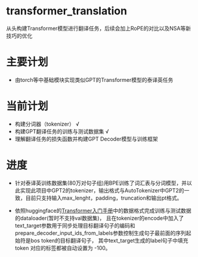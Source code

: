 # transformer_translation
从头构建Transformer模型进行翻译任务，后续会加上RoPE的对比以及NSA等新技巧的优化

# 主要计划
* 由torch等中基础模块实现类似GPT的Transformer模型的泰译英任务

# 当前计划
* 构建分词器（tokenizer） √ 
* 构建GPT翻译任务的训练与测试数据集 √
* 理解翻译任务的损失函数并构建GPT Decoder模型与训练框架

# 进度
* 针对泰译英训练数据集(80万对句子组)用BPE训练了词汇表与分词模型，并以此实现此项目中GPT2的tokenizer，输出格式与AutoTokenizer中GPT2的一致，目前只支持输入max_lenght，padding，truncation和输出pt格式。

* 依照huggingface的[Transformer入门手册](https://transformers.run/c3/2022-03-24-transformers-note-7/#1-%E5%87%86%E5%A4%87%E6%95%B0%E6%8D%AE)中的数据格式完成训练与测试数据的dataloader(暂时不支持val数据集)， 且在tokenizer的encode中加入了text_target参数用于同步处理目标翻译句子的编码和prepare_decoder_input_ids_from_labels参数控制生成句子最前面的序列起始符是bos token的目标翻译句子， 其中text_target生成的label句子中填充 token 对应的标签都被自动设置为 -100。